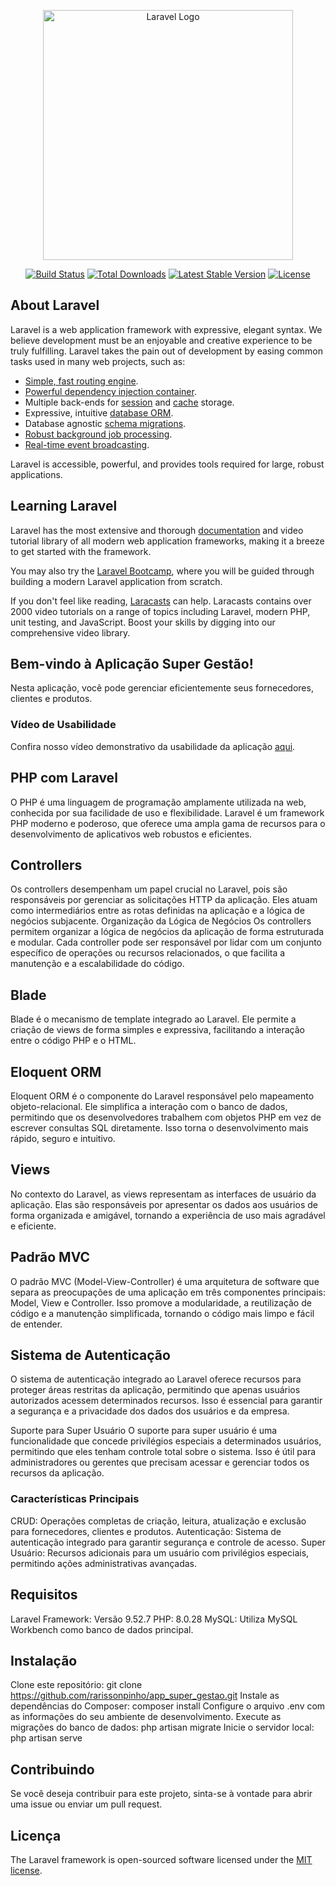 <p align="center"><a href="https://laravel.com" target="_blank"><img src="https://raw.githubusercontent.com/laravel/art/master/logo-lockup/5%20SVG/2%20CMYK/1%20Full%20Color/laravel-logolockup-cmyk-red.svg" width="400" alt="Laravel Logo"></a></p>

<p align="center">
<a href="https://github.com/laravel/framework/actions"><img src="https://github.com/laravel/framework/workflows/tests/badge.svg" alt="Build Status"></a>
<a href="https://packagist.org/packages/laravel/framework"><img src="https://img.shields.io/packagist/dt/laravel/framework" alt="Total Downloads"></a>
<a href="https://packagist.org/packages/laravel/framework"><img src="https://img.shields.io/packagist/v/laravel/framework" alt="Latest Stable Version"></a>
<a href="https://packagist.org/packages/laravel/framework"><img src="https://img.shields.io/packagist/l/laravel/framework" alt="License"></a>
</p>

## About Laravel

Laravel is a web application framework with expressive, elegant syntax. We believe development must be an enjoyable and creative experience to be truly fulfilling. Laravel takes the pain out of development by easing common tasks used in many web projects, such as:

- [Simple, fast routing engine](https://laravel.com/docs/routing).
- [Powerful dependency injection container](https://laravel.com/docs/container).
- Multiple back-ends for [session](https://laravel.com/docs/session) and [cache](https://laravel.com/docs/cache) storage.
- Expressive, intuitive [database ORM](https://laravel.com/docs/eloquent).
- Database agnostic [schema migrations](https://laravel.com/docs/migrations).
- [Robust background job processing](https://laravel.com/docs/queues).
- [Real-time event broadcasting](https://laravel.com/docs/broadcasting).

Laravel is accessible, powerful, and provides tools required for large, robust applications.

## Learning Laravel

Laravel has the most extensive and thorough [documentation](https://laravel.com/docs) and video tutorial library of all modern web application frameworks, making it a breeze to get started with the framework.

You may also try the [Laravel Bootcamp](https://bootcamp.laravel.com), where you will be guided through building a modern Laravel application from scratch.

If you don't feel like reading, [Laracasts](https://laracasts.com) can help. Laracasts contains over 2000 video tutorials on a range of topics including Laravel, modern PHP, unit testing, and JavaScript. Boost your skills by digging into our comprehensive video library.

## Bem-vindo à Aplicação Super Gestão!

Nesta aplicação, você pode gerenciar eficientemente seus fornecedores, clientes e produtos. 

### Vídeo de Usabilidade

Confira nosso vídeo demonstrativo da usabilidade da aplicação [aqui](URL_DO_SEU_VÍDEO).

## PHP com Laravel
O PHP é uma linguagem de programação amplamente utilizada na web, conhecida por sua facilidade de uso e flexibilidade. Laravel é um framework PHP moderno e poderoso, que oferece uma ampla gama de recursos para o desenvolvimento de aplicativos web robustos e eficientes.

## Controllers
Os controllers desempenham um papel crucial no Laravel, pois são responsáveis por gerenciar as solicitações HTTP da aplicação. Eles atuam como intermediários entre as rotas definidas na aplicação e a lógica de negócios subjacente. 
Organização da Lógica de Negócios
Os controllers permitem organizar a lógica de negócios da aplicação de forma estruturada e modular. Cada controller pode ser responsável por lidar com um conjunto específico de operações ou recursos relacionados, o que facilita a manutenção e a escalabilidade do código.

## Blade
Blade é o mecanismo de template integrado ao Laravel. Ele permite a criação de views de forma simples e expressiva, facilitando a interação entre o código PHP e o HTML.

## Eloquent ORM
Eloquent ORM é o componente do Laravel responsável pelo mapeamento objeto-relacional. Ele simplifica a interação com o banco de dados, permitindo que os desenvolvedores trabalhem com objetos PHP em vez de escrever consultas SQL diretamente. Isso torna o desenvolvimento mais rápido, seguro e intuitivo.

## Views
No contexto do Laravel, as views representam as interfaces de usuário da aplicação. Elas são responsáveis por apresentar os dados aos usuários de forma organizada e amigável, tornando a experiência de uso mais agradável e eficiente.

## Padrão MVC
O padrão MVC (Model-View-Controller) é uma arquitetura de software que separa as preocupações de uma aplicação em três componentes principais: Model, View e Controller. Isso promove a modularidade, a reutilização de código e a manutenção simplificada, tornando o código mais limpo e fácil de entender.

## Sistema de Autenticação
O sistema de autenticação integrado ao Laravel oferece recursos para proteger áreas restritas da aplicação, permitindo que apenas usuários autorizados acessem determinados recursos. Isso é essencial para garantir a segurança e a privacidade dos dados dos usuários e da empresa.

Suporte para Super Usuário
O suporte para super usuário é uma funcionalidade que concede privilégios especiais a determinados usuários, permitindo que eles tenham controle total sobre o sistema. Isso é útil para administradores ou gerentes que precisam acessar e gerenciar todos os recursos da aplicação.

### Características Principais

CRUD: Operações completas de criação, leitura, atualização e exclusão para fornecedores, clientes e produtos.
Autenticação: Sistema de autenticação integrado para garantir segurança e controle de acesso.
Super Usuário: Recursos adicionais para um usuário com privilégios especiais, permitindo ações administrativas avançadas.

## Requisitos

Laravel Framework: Versão 9.52.7
PHP: 8.0.28
MySQL: Utiliza MySQL Workbench como banco de dados principal.

## Instalação
Clone este repositório: git clone https://github.com/rarissonpinho/app_super_gestao.git
Instale as dependências do Composer: composer install
Configure o arquivo .env com as informações do seu ambiente de desenvolvimento.
Execute as migrações do banco de dados: php artisan migrate
Inicie o servidor local: php artisan serve

## Contribuindo

Se você deseja contribuir para este projeto, sinta-se à vontade para abrir uma issue ou enviar um pull request.

## Licença

The Laravel framework is open-sourced software licensed under the [MIT license](https://opensource.org/licenses/MIT).
